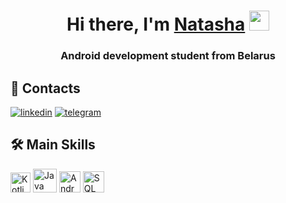 <h1 align="center">Hi there, I'm <a href="https://daniilshat.ru/" target="_blank">Natasha</a> 
<img src="https://github.com/blackcater/blackcater/raw/main/images/Hi.gif" height="32"/></h1>
<h3 align="center">Android development student from Belarus</h3>


## 🔗 Contacts
[![linkedin](https://img.shields.io/badge/linkedin-0A66C2?style=for-the-badge&logo=linkedin&logoColor=white)]()
[![telegram](https://img.shields.io/badge/telegram-26A5E4?style=for-the-badge&logo=telegram&logoColor=white)](https://t.me/Natasha_Laurie)

## 🛠 Main Skills
<p align="left" margin=12>
<img src="https://www.svgrepo.com/show/303617/kotlin-1-logo.svg" alt="Kotlin" width=32>
<img src="https://www.svgrepo.com/show/184143/java.svg" alt="Java" width=38>
<img src="https://www.svgrepo.com/show/184140/android.svg" alt="Android" width=34>
<img src="https://www.svgrepo.com/show/374093/sql.svg" alt="SQL" width=34>
</p>
